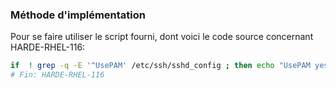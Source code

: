 ### Méthode d'implémentation
Pour se faire utiliser le script fourni, dont voici le code source concernant HARDE-RHEL-116:
```bash
if  ! grep -q -E '^UsePAM' /etc/ssh/sshd_config ; then echo "UsePAM yes">> /etc/ssh/sshd_config; fi
# Fin: HARDE-RHEL-116
```
